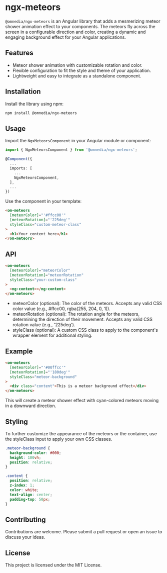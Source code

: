 # ngx-meteors

`@omnedia/ngx-meteors` is an Angular library that adds a mesmerizing meteor shower animation effect to your components. The meteors fly across the screen in a configurable direction and color, creating a dynamic and engaging background effect for your Angular applications.

## Features

- Meteor shower animation with customizable rotation and color.
- Flexible configuration to fit the style and theme of your application.
- Lightweight and easy to integrate as a standalone component.

## Installation

Install the library using npm:

```bash
npm install @omnedia/ngx-meteors
```

## Usage

Import the `NgxMeteorsComponent` in your Angular module or component:

```typescript
import { NgxMeteorsComponent } from '@omnedia/ngx-meteors';

@Component({
  ...
  imports: [
    ...
    NgxMeteorsComponent,
  ],
  ...
})
```

Use the component in your template:

```html
<om-meteors
  [meteorColor]="'#ffcc00'"
  [meteorRotation]="'225deg'"
  styleClass="custom-meteor-class"
>
  <h1>Your content here</h1>
</om-meteors>
```

## API

```html
<om-meteors
  [meteorColor]="meteorColor"
  [meteorRotation]="meteorRotation"
  styleClass="your-custom-class"
>
  <ng-content></ng-content>
</om-meteors>
```

- meteorColor (optional): The color of the meteors. Accepts any valid CSS color value (e.g., #ffcc00, rgba(255, 204, 0, 1)).
- meteorRotation (optional): The rotation angle for the meteors, determining the direction of their movement. Accepts any valid CSS rotation value (e.g., '225deg').
- styleClass (optional): A custom CSS class to apply to the component's wrapper element for additional styling.

## Example

```html
<om-meteors
  [meteorColor]="'#00ffcc'"
  [meteorRotation]="'180deg'"
  styleClass="meteor-background"
>
  <div class="content">This is a meteor background effect</div>
</om-meteors>
```

This will create a meteor shower effect with cyan-colored meteors moving in a downward direction.

## Styling

To further customize the appearance of the meteors or the container, use the styleClass input to apply your own CSS classes.

```css
.meteor-background {
  background-color: #000;
  height: 100vh;
  position: relative;
}

.content {
  position: relative;
  z-index: 1;
  color: white;
  text-align: center;
  padding-top: 50px;
}
```

## Contributing

Contributions are welcome. Please submit a pull request or open an issue to discuss your ideas.

## License

This project is licensed under the MIT License.